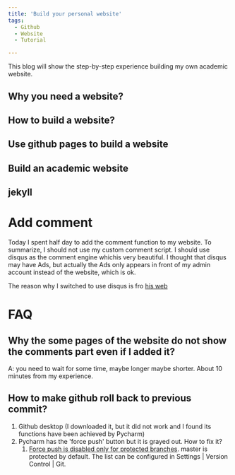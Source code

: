 ```yaml
---
title: 'Build your personal website'
tags:
  - Github
  - Website
  - Tutorial

---
```


This blog will show the step-by-step experience building my own academic website.
 
## Why you need a website?


## How to build a website?


## Use github pages to build a website


## Build an academic website


## jekyll
# Add comment
Today I spent half day to add the comment function to my website.
To summarize, I should not use my custom comment script. I should use disqus as the comment engine whichis very beautiful.
I thought that disqus may have Ads, but actually the Ads only appears in front of my admin account instead of the website, which is ok.

The reason why I switched to use disqus is fro [his web](https://ibug.io/blog/2018/04/build-github-pages-with-travis-ci/)





    
# FAQ
## Why the some pages of the website do not show the comments part even if I added it?
A: you need to wait for some time, maybe longer maybe shorter. About 10 minutes from my experience.


## How to make github roll back to previous commit?
1. Github desktop (I downloaded it, but it did not work and I found its functions have been achieved by Pycharm)
2. Pycharm has the 'force push' button but it is grayed out. How to fix it?
    1. [Force push is disabled only for protected branches](https://youtrack.jetbrains.com/issue/IDEA-226503#:~:text=Force%20push%20is%20disabled,Settings%20%7C%20Version%20Control%20%7C%20Git). master is protected by default. The list can be configured in Settings | Version Control | Git.